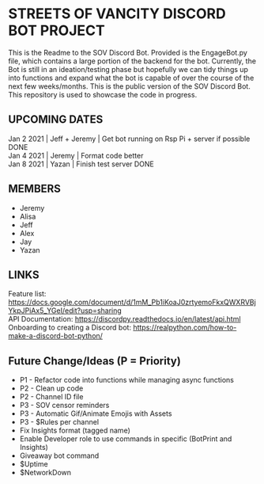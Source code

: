 # STREETS OF VANCITY DISCORD BOT PROJECT  
This is the Readme to the SOV Discord Bot. Provided is the EngageBot.py file, which contains a large portion of the backend for the bot. Currently, the Bot is still in an ideation/testing phase but hopefully we can tidy things up into functions and expand what the bot is capable of over the course of the next few weeks/months. This is the public version of the SOV Discord Bot. This repository is used to showcase the code in progress.

## UPCOMING DATES
Jan 2 2021 | Jeff + Jeremy | Get bot running on Rsp Pi + server if possible  DONE  
Jan 4 2021 | Jeremy | Format code better  
Jan 8 2021 | Yazan | Finish test server  DONE  

## MEMBERS
* Jeremy
* Alisa
* Jeff
* Alex 
* Jay 
* Yazan

## LINKS  
Feature list: https://docs.google.com/document/d/1mM_Pb1iKoaJ0zrtyemoFkxQWXRVBjYkpJPiAx5_YGeI/edit?usp=sharing  
API Documentation: https://discordpy.readthedocs.io/en/latest/api.html  
Onboarding to creating a Discord bot: https://realpython.com/how-to-make-a-discord-bot-python/  

## Future Change/Ideas (P = Priority)
* P1 - Refactor code into functions while managing async functions
* P2 - Clean up code
* P2 - Channel ID file
* P3 - SOV censor reminders
* P3 - Automatic Gif/Animate Emojis with Assets
* P3 - $Rules per channel
* Fix Insights format (tagged name)
* Enable Developer role to use commands in specific (BotPrint and Insights)
* Giveaway bot command
* $Uptime
* $NetworkDown
